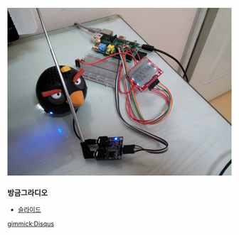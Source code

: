 
![대문](slide/IMG_20140910_130116.jpg)

### 방금그라디오
- [슬라이드](slide/index.html)

[gimmick:Disqus](onairfm)